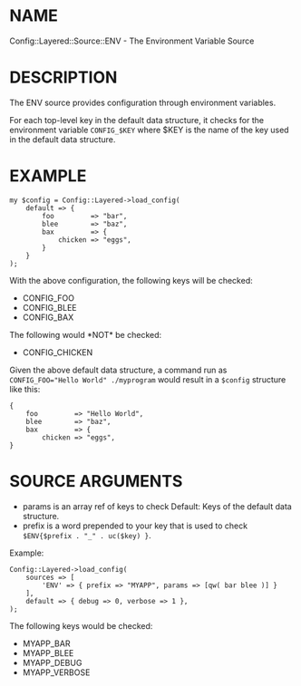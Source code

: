 # NAME

Config::Layered::Source::ENV - The Environment Variable Source

# DESCRIPTION

The ENV source provides configuration through environment variables.

For each top-level key in the default data structure, it checks for the
environment variable `CONFIG_$KEY` where $KEY is the name of the key used
in the default data structure.

# EXAMPLE

    my $config = Config::Layered->load_config( 
        default => {
            foo         => "bar",
            blee        => "baz",
            bax         => {
                chicken => "eggs",
            }
        }
    );

With the above configuration, the following keys will be checked:

- CONFIG\_FOO
- CONFIG\_BLEE
- CONFIG\_BAX

The following would \*NOT\* be checked:

- CONFIG\_CHICKEN

Given the above default data structure, a command run as 
`CONFIG_FOO="Hello World" ./myprogram` would result in a
`$config` structure like this:



    {
        foo         => "Hello World",
        blee        => "baz",
        bax         => {
            chicken => "eggs",
    }

# SOURCE ARGUMENTS

- params is an array ref of keys to check Default: Keys of the default
data structure.
- prefix is a word prepended to your key that is used to check 
`$ENV{$prefix . "_" . uc($key) }`.

Example:

    Config::Layered->load_config(
        sources => [ 
            'ENV' => { prefix => "MYAPP", params => [qw( bar blee )] } 
        ],
        default => { debug => 0, verbose => 1 },
    );

The following keys would be checked:

- MYAPP\_BAR
- MYAPP\_BLEE
- MYAPP\_DEBUG
- MYAPP\_VERBOSE
